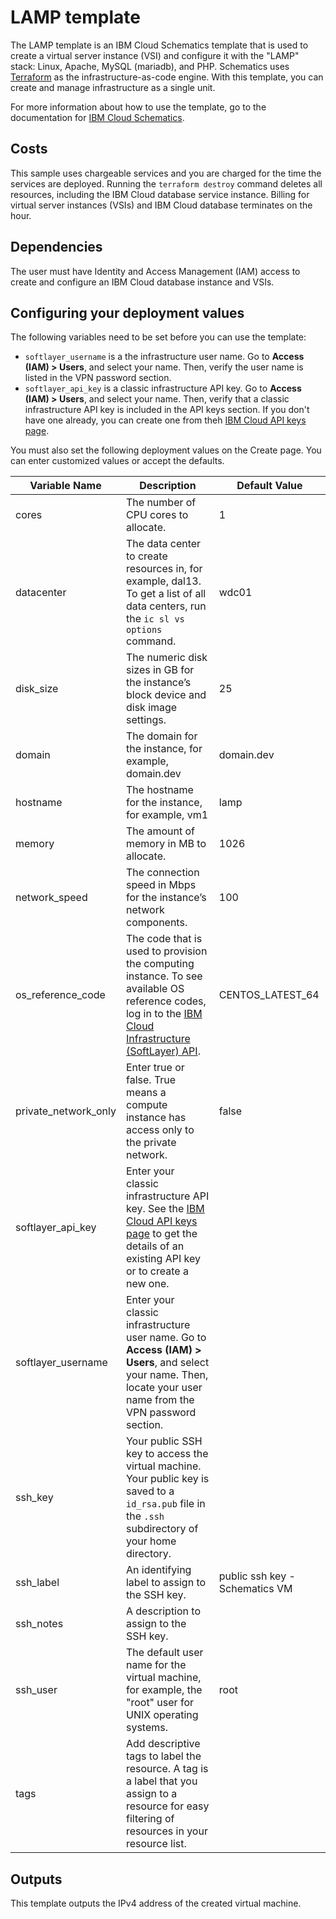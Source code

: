 # LAMP template

The LAMP template is an IBM Cloud Schematics template that is used to create a virtual server instance (VSI) and configure it with the "LAMP" stack: Linux, Apache, MySQL (mariadb), and PHP. Schematics uses [Terraform](https://www.terraform.io/) as the infrastructure-as-code engine. With this template, you can create and manage infrastructure as a single unit.

For more information about how to use the template, go to the documentation for [IBM Cloud Schematics](https://cloud.ibm.com/docs/schematics).

## Costs

This sample uses chargeable services and you are charged for the time the services are deployed. Running the `terraform destroy` command deletes all resources, including the IBM Cloud database service instance. Billing for virtual server instances (VSIs) and IBM Cloud database terminates on the hour. 

## Dependencies

The user must have Identity and Access Management (IAM) access to create and configure an IBM Cloud database instance and VSIs.

## Configuring your deployment values

The following variables need to be set before you can use the template: 

* `softlayer_username` is a the infrastructure user name. Go to **Access (IAM) > Users**, and select your name. Then, verify the user name is listed in the VPN password section.
* `softlayer_api_key` is a classic infrastructure API key. Go to **Access (IAM) > Users**, and select your name. Then, verify that a classic infrastructure API key is included in the API keys section. If you don't have one already, you can create one from theh [IBM Cloud API keys page](https://cloud.ibm.com/iam/apikeys).

You must also set the following deployment values on the Create page. You can enter customized values or accept the defaults.

|Variable Name|Description|Default Value|
|-------------|-----------|-------------|
|cores|The number of CPU cores to allocate.|1|
|datacenter|The data center to create resources in, for example, dal13. To get a list of all data centers, run the `ic sl vs options` command.|wdc01|
|disk_size|The numeric disk sizes in GB for the instance’s block device and disk image settings.|25|
|domain|The domain for the instance, for example, domain.dev|domain.dev|
|hostname|The hostname for the instance, for example, vm1|lamp|
|memory|The amount of memory in MB to allocate.|1026|
|network_speed|The connection speed in Mbps for the instance’s network components.|100|
|os_reference_code|The code that is used to provision the computing instance. To see available OS reference codes, log in to the [IBM Cloud Infrastructure (SoftLayer) API](https://api.softlayer.com/rest/v3/SoftLayer_Virtual_Guest_Block_Device_Template_Group/getVhdImportSoftwareDescriptions.json?objectMask=referenceCode).|CENTOS_LATEST_64|
|private_network_only|Enter true or false. True means a compute instance has access only to the private network.|false|
|softlayer_api_key|Enter your classic infrastructure API key. See the [IBM Cloud API keys page](https://cloud.ibm.com/iam/apikeys) to get the details of an existing API key or to create a new one.||
|softlayer_username|Enter your classic infrastructure user name. Go to **Access (IAM) > Users**, and select your name. Then, locate your user name from the VPN password section. ||
|ssh_key|Your public SSH key to access the virtual machine. Your public key is saved to a `id_rsa.pub` file in the `.ssh` subdirectory of your home directory.||
|ssh_label|An identifying label to assign to the SSH key.|public ssh key - Schematics VM|
|ssh_notes|A description to assign to the SSH key.||
|ssh_user|The default user name for the virtual machine, for example, the "root" user for UNIX operating systems. |root|
|tags|Add descriptive tags to label the resource.  A tag is a label that you assign to a resource for easy filtering of resources in your resource list.||
## Outputs

This template outputs the IPv4 address of the created virtual machine.

